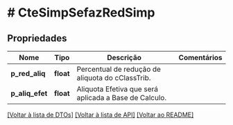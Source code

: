 # # CteSimpSefazRedSimp

## Propriedades

Nome | Tipo | Descrição | Comentários
------------ | ------------- | ------------- | -------------
**p_red_aliq** | **float** | Percentual de redução de aliquota do cClassTrib. |
**p_aliq_efet** | **float** | Aliquota Efetiva que será aplicada a Base de Calculo. |

[[Voltar à lista de DTOs]](../../README.md#models) [[Voltar à lista de API]](../../README.md#endpoints) [[Voltar ao README]](../../README.md)
